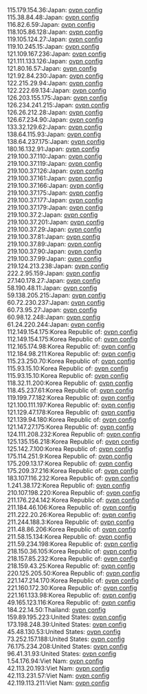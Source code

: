 115.179.154.36:Japan: [ovpn config](vpn/115_179_154_36.ovpn)  
115.38.84.48:Japan: [ovpn config](vpn/115_38_84_48.ovpn)  
116.82.6.59:Japan: [ovpn config](vpn/116_82_6_59.ovpn)  
118.105.86.128:Japan: [ovpn config](vpn/118_105_86_128.ovpn)  
119.105.124.27:Japan: [ovpn config](vpn/119_105_124_27.ovpn)  
119.10.245.15:Japan: [ovpn config](vpn/119_10_245_15.ovpn)  
121.109.167.236:Japan: [ovpn config](vpn/121_109_167_236.ovpn)  
121.111.133.126:Japan: [ovpn config](vpn/121_111_133_126.ovpn)  
121.80.16.57:Japan: [ovpn config](vpn/121_80_16_57.ovpn)  
121.92.84.230:Japan: [ovpn config](vpn/121_92_84_230.ovpn)  
122.215.29.94:Japan: [ovpn config](vpn/122_215_29_94.ovpn)  
122.222.69.134:Japan: [ovpn config](vpn/122_222_69_134.ovpn)  
126.203.155.175:Japan: [ovpn config](vpn/126_203_155_175.ovpn)  
126.234.241.215:Japan: [ovpn config](vpn/126_234_241_215.ovpn)  
126.26.212.28:Japan: [ovpn config](vpn/126_26_212_28.ovpn)  
126.67.234.90:Japan: [ovpn config](vpn/126_67_234_90.ovpn)  
133.32.129.62:Japan: [ovpn config](vpn/133_32_129_62.ovpn)  
138.64.115.93:Japan: [ovpn config](vpn/138_64_115_93.ovpn)  
138.64.237.175:Japan: [ovpn config](vpn/138_64_237_175.ovpn)  
180.16.132.91:Japan: [ovpn config](vpn/180_16_132_91.ovpn)  
219.100.37.110:Japan: [ovpn config](vpn/219_100_37_110.ovpn)  
219.100.37.119:Japan: [ovpn config](vpn/219_100_37_119.ovpn)  
219.100.37.126:Japan: [ovpn config](vpn/219_100_37_126.ovpn)  
219.100.37.161:Japan: [ovpn config](vpn/219_100_37_161.ovpn)  
219.100.37.166:Japan: [ovpn config](vpn/219_100_37_166.ovpn)  
219.100.37.175:Japan: [ovpn config](vpn/219_100_37_175.ovpn)  
219.100.37.177:Japan: [ovpn config](vpn/219_100_37_177.ovpn)  
219.100.37.179:Japan: [ovpn config](vpn/219_100_37_179.ovpn)  
219.100.37.2:Japan: [ovpn config](vpn/219_100_37_2.ovpn)  
219.100.37.201:Japan: [ovpn config](vpn/219_100_37_201.ovpn)  
219.100.37.29:Japan: [ovpn config](vpn/219_100_37_29.ovpn)  
219.100.37.81:Japan: [ovpn config](vpn/219_100_37_81.ovpn)  
219.100.37.89:Japan: [ovpn config](vpn/219_100_37_89.ovpn)  
219.100.37.90:Japan: [ovpn config](vpn/219_100_37_90.ovpn)  
219.100.37.99:Japan: [ovpn config](vpn/219_100_37_99.ovpn)  
219.124.213.238:Japan: [ovpn config](vpn/219_124_213_238.ovpn)  
222.2.95.159:Japan: [ovpn config](vpn/222_2_95_159.ovpn)  
27.140.178.27:Japan: [ovpn config](vpn/27_140_178_27.ovpn)  
58.190.48.11:Japan: [ovpn config](vpn/58_190_48_11.ovpn)  
59.138.205.215:Japan: [ovpn config](vpn/59_138_205_215.ovpn)  
60.72.230.237:Japan: [ovpn config](vpn/60_72_230_237.ovpn)  
60.73.95.27:Japan: [ovpn config](vpn/60_73_95_27.ovpn)  
60.98.12.248:Japan: [ovpn config](vpn/60_98_12_248.ovpn)  
61.24.220.244:Japan: [ovpn config](vpn/61_24_220_244.ovpn)  
112.149.154.175:Korea Republic of: [ovpn config](vpn/112_149_154_175.ovpn)  
112.149.154.175:Korea Republic of: [ovpn config](vpn/112_149_154_175.ovpn)  
112.165.174.98:Korea Republic of: [ovpn config](vpn/112_165_174_98.ovpn)  
112.184.98.211:Korea Republic of: [ovpn config](vpn/112_184_98_211.ovpn)  
115.23.250.70:Korea Republic of: [ovpn config](vpn/115_23_250_70.ovpn)  
115.93.15.10:Korea Republic of: [ovpn config](vpn/115_93_15_10.ovpn)  
115.93.15.10:Korea Republic of: [ovpn config](vpn/115_93_15_10.ovpn)  
118.32.11.200:Korea Republic of: [ovpn config](vpn/118_32_11_200.ovpn)  
118.45.237.61:Korea Republic of: [ovpn config](vpn/118_45_237_61.ovpn)  
119.199.77.182:Korea Republic of: [ovpn config](vpn/119_199_77_182.ovpn)  
121.100.111.197:Korea Republic of: [ovpn config](vpn/121_100_111_197.ovpn)  
121.129.47.178:Korea Republic of: [ovpn config](vpn/121_129_47_178.ovpn)  
121.139.94.180:Korea Republic of: [ovpn config](vpn/121_139_94_180.ovpn)  
121.147.27.175:Korea Republic of: [ovpn config](vpn/121_147_27_175.ovpn)  
124.111.208.232:Korea Republic of: [ovpn config](vpn/124_111_208_232.ovpn)  
125.135.156.218:Korea Republic of: [ovpn config](vpn/125_135_156_218.ovpn)  
125.142.7.100:Korea Republic of: [ovpn config](vpn/125_142_7_100.ovpn)  
175.114.251.9:Korea Republic of: [ovpn config](vpn/175_114_251_9.ovpn)  
175.209.13.17:Korea Republic of: [ovpn config](vpn/175_209_13_17.ovpn)  
175.209.37.216:Korea Republic of: [ovpn config](vpn/175_209_37_216.ovpn)  
183.107.116.232:Korea Republic of: [ovpn config](vpn/183_107_116_232.ovpn)  
1.241.38.172:Korea Republic of: [ovpn config](vpn/1_241_38_172.ovpn)  
210.107.198.220:Korea Republic of: [ovpn config](vpn/210_107_198_220.ovpn)  
211.176.224.142:Korea Republic of: [ovpn config](vpn/211_176_224_142.ovpn)  
211.184.46.106:Korea Republic of: [ovpn config](vpn/211_184_46_106.ovpn)  
211.222.20.26:Korea Republic of: [ovpn config](vpn/211_222_20_26.ovpn)  
211.244.188.3:Korea Republic of: [ovpn config](vpn/211_244_188_3.ovpn)  
211.48.86.206:Korea Republic of: [ovpn config](vpn/211_48_86_206.ovpn)  
211.58.15.134:Korea Republic of: [ovpn config](vpn/211_58_15_134.ovpn)  
211.59.234.198:Korea Republic of: [ovpn config](vpn/211_59_234_198.ovpn)  
218.150.36.105:Korea Republic of: [ovpn config](vpn/218_150_36_105.ovpn)  
218.157.85.232:Korea Republic of: [ovpn config](vpn/218_157_85_232.ovpn)  
218.159.43.25:Korea Republic of: [ovpn config](vpn/218_159_43_25.ovpn)  
220.125.205.50:Korea Republic of: [ovpn config](vpn/220_125_205_50.ovpn)  
221.147.214.170:Korea Republic of: [ovpn config](vpn/221_147_214_170.ovpn)  
221.160.172.30:Korea Republic of: [ovpn config](vpn/221_160_172_30.ovpn)  
221.161.133.98:Korea Republic of: [ovpn config](vpn/221_161_133_98.ovpn)  
49.165.123.116:Korea Republic of: [ovpn config](vpn/49_165_123_116.ovpn)  
184.22.14.50:Thailand: [ovpn config](vpn/184_22_14_50.ovpn)  
159.89.195.223:United States: [ovpn config](vpn/159_89_195_223.ovpn)  
173.198.248.39:United States: [ovpn config](vpn/173_198_248_39.ovpn)  
45.48.130.53:United States: [ovpn config](vpn/45_48_130_53.ovpn)  
73.252.157.188:United States: [ovpn config](vpn/73_252_157_188.ovpn)  
76.175.234.208:United States: [ovpn config](vpn/76_175_234_208.ovpn)  
96.41.31.93:United States: [ovpn config](vpn/96_41_31_93.ovpn)  
1.54.176.94:Viet Nam: [ovpn config](vpn/1_54_176_94.ovpn)  
42.113.20.193:Viet Nam: [ovpn config](vpn/42_113_20_193.ovpn)  
42.113.231.57:Viet Nam: [ovpn config](vpn/42_113_231_57.ovpn)  
42.119.113.211:Viet Nam: [ovpn config](vpn/42_119_113_211.ovpn)  

